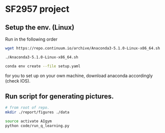 # SF2957 project

## Setup the env. (Linux)
Run in the following order
```bash
wget https://repo.continuum.io/archive/Anaconda3-5.1.0-Linux-x86_64.sh

./Anaconda3-5.1.0-Linux-x86_64.sh 

conda env create --file setup.yaml
```
for you to set up on your own machine, download anaconda accordingly (check IOS).

## Run script for generating pictures.
```bash 
# from root of repo.
mkdir ./report/figures ./data

source activate AIgym
python code/run_q_learning.py

```
